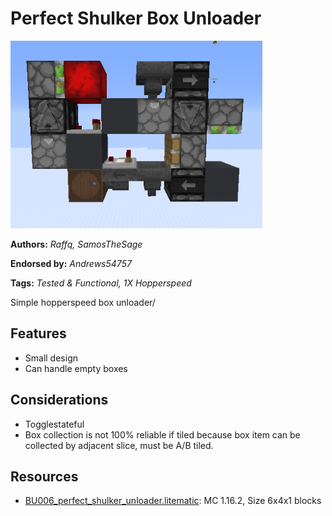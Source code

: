 # Perfect Shulker Box Unloader
<img alt="image.png" src="images/image.png?raw=1" height="300px">

**Authors:** *Raffq, SamosTheSage*

**Endorsed by:** *Andrews54757*

**Tags:** *Tested & Functional, 1X Hopperspeed*

Simple hopperspeed box unloader/

## Features
- Small design
- Can handle empty boxes

## Considerations
- Togglestateful
- Box collection is not 100% reliable if tiled because box item can be collected by adjacent slice, must be A/B tiled.

## Resources
- [BU006_perfect_shulker_unloader.litematic](attachments/BU006_perfect_shulker_unloader.litematic): MC 1.16.2, Size 6x4x1 blocks
